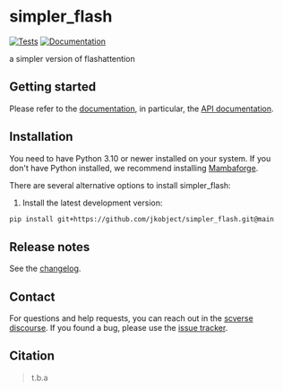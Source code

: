 # simpler_flash

[![Tests][badge-tests]][tests]
[![Documentation][badge-docs]][documentation]

[badge-tests]: https://img.shields.io/github/actions/workflow/status/jkobject/simpler_flash/test.yaml?branch=main
[badge-docs]: https://img.shields.io/readthedocs/simpler_flash

a simpler version of flashattention

## Getting started

Please refer to the [documentation][],
in particular, the [API documentation][].

## Installation

You need to have Python 3.10 or newer installed on your system.
If you don't have Python installed, we recommend installing [Mambaforge][].

There are several alternative options to install simpler_flash:

<!--
1) Install the latest release of `simpler_flash` from [PyPI][]:

```bash
pip install simpler_flash
```
-->

1. Install the latest development version:

```bash
pip install git+https://github.com/jkobject/simpler_flash.git@main
```

## Release notes

See the [changelog][].

## Contact

For questions and help requests, you can reach out in the [scverse discourse][].
If you found a bug, please use the [issue tracker][].

## Citation

> t.b.a

[mambaforge]: https://github.com/conda-forge/miniforge#mambaforge
[scverse discourse]: https://discourse.scverse.org/
[issue tracker]: https://github.com/jkobject/simpler_flash/issues
[tests]: https://github.com/jkobject/simpler_flash/actions/workflows/test.yml
[documentation]: https://simpler_flash.readthedocs.io
[changelog]: https://simpler_flash.readthedocs.io/en/latest/changelog.html
[api documentation]: https://simpler_flash.readthedocs.io/en/latest/api.html
[pypi]: https://pypi.org/project/simpler_flash
